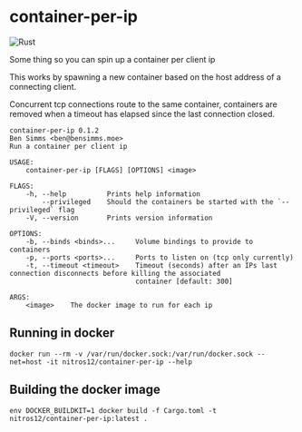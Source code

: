 # container-per-ip

![Rust](https://github.com/nitros12/container-per-ip/workflows/Rust/badge.svg)

Some thing so you can spin up a container per client ip

This works by spawning a new container based on the host address of a connecting
client.

Concurrent tcp connections route to the same container, containers are removed
when a timeout has elapsed since the last connection closed.

```
container-per-ip 0.1.2
Ben Simms <ben@bensimms.moe>
Run a container per client ip

USAGE:
    container-per-ip [FLAGS] [OPTIONS] <image>

FLAGS:
    -h, --help          Prints help information
        --privileged    Should the containers be started with the `--privileged` flag
    -V, --version       Prints version information

OPTIONS:
    -b, --binds <binds>...     Volume bindings to provide to containers
    -p, --ports <ports>...     Ports to listen on (tcp only currently)
    -t, --timeout <timeout>    Timeout (seconds) after an IPs last connection disconnects before killing the associated
                               container [default: 300]

ARGS:
    <image>    The docker image to run for each ip
```

## Running in docker

```
docker run --rm -v /var/run/docker.sock:/var/run/docker.sock --net=host -it nitros12/container-per-ip --help
```

## Building the docker image

``` shell
env DOCKER_BUILDKIT=1 docker build -f Cargo.toml -t nitros12/container-per-ip:latest .
```
